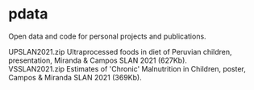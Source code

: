 # pdata

Open data and code for personal projects and publications.

UPSLAN2021.zip    Ultraprocessed foods in diet of Peruvian children, presentation, Miranda & Campos SLAN 2021 (627Kb).  
VSSLAN2021.zip    Estimates of 'Chronic' Malnutrition in Children, poster, Campos & Miranda SLAN 2021 (369Kb).  
